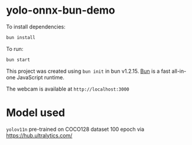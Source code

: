 # yolo-onnx-bun-demo

To install dependencies:

```bash
bun install
```

To run:

```bash
bun start
```

This project was created using `bun init` in bun v1.2.15. [Bun](https://bun.sh) is a fast all-in-one JavaScript runtime.

The webcam is available at `http://localhost:3000`

# Model used

`yolov11n` pre-trained on COCO128 dataset 100 epoch via https://hub.ultralytics.com/
